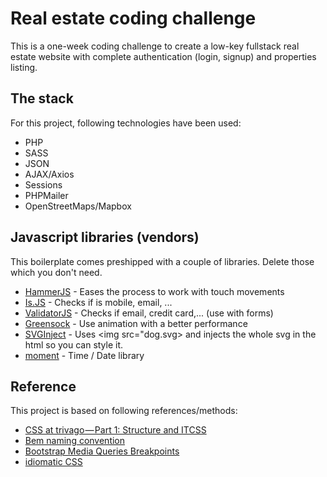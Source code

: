 # Real estate coding challenge

This is a one-week coding challenge to create a low-key fullstack real estate website with
complete authentication (login, signup) and properties listing.

## The stack

For this project, following technologies have been used:

- PHP
- SASS
- JSON
- AJAX/Axios
- Sessions
- PHPMailer
- OpenStreetMaps/Mapbox

## Javascript libraries (vendors)

This boilerplate comes preshipped with a couple of libraries. Delete those which you don't need.

- [HammerJS](https://hammerjs.github.io/) - Eases the process to work with touch movements
- [Is.JS](https://is.js.org/) - Checks if is mobile, email, ...
- [ValidatorJS](https://github.com/chriso/validator.js) - Checks if email, credit card,... (use with forms)
- [Greensock](https://greensock.com/) - Use animation with a better performance
- [SVGInject](https://github.com/iconfu/svg-inject) - Uses <img src="dog.svg> and injects the whole svg in the html so you can style it.
- [moment](https://github.com/moment/moment) - Time / Date library

## Reference

This project is based on following references/methods:

- [CSS at trivago — Part 1: Structure and ITCSS](https://medium.com/@pistenprinz/css-at-trivago-part-1-structure-and-itcss-52f63ed557ca)
- [Bem naming convention](https://en.bem.info/)
- [Bootstrap Media Queries Breakpoints](https://v4-alpha.getbootstrap.com/layout/overview/#responsive-breakpoints)
- [idiomatic CSS](https://github.com/necolas/idiomatic-css)
